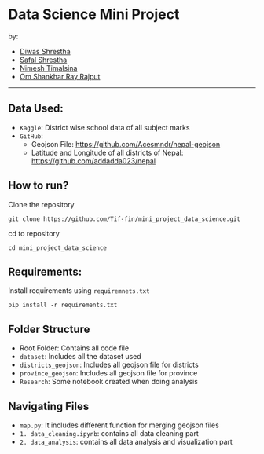 # Data Science Mini Project
by:
- [Diwas Shrestha](https://github.com/diwas7777)
- [Safal Shrestha](https://github.com/devsafal)
- [Nimesh Timalsina](https://github.com/GOGHSY)
- [Om Shankhar Ray Rajput](#)

----
## Data Used:
- `Kaggle`: District wise school data of all subject marks
- `GitHub`:
  - Geojson File: https://github.com/Acesmndr/nepal-geojson
  - Latitude and Longitude of all districts of Nepal: https://github.com/addadda023/nepal

## How to run?
Clone the repository
```
git clone https://github.com/Tif-fin/mini_project_data_science.git
```
cd to repository
```
cd mini_project_data_science
```

## Requirements:
Install requirements using `requiremnets.txt`
```
pip install -r requirements.txt
```

## Folder Structure
- Root Folder: Contains all code file
- `dataset`: Includes all the dataset used
- `districts_geojson`: Includes all geojson file for districts
- `province_geojson`: Includes all geojson file for province
- `Research`: Some notebook created when doing analysis

## Navigating Files
- `map.py`: It includes different function for merging geojson files
- `1. data_cleaning.ipynb`: contains all data cleaning part
- `2. data_analysis`: contains all data analysis and visualization part

